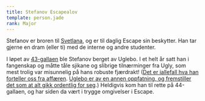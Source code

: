 ```yaml
---
title: Stefanov Escapealov
template: person.jade
rank: Major
---
```


Stefanov er broren til [Svetlana](/penguin/svetlana/), og er til daglig Escape sin beskytter. Han tar gjerne en dram (eller ti) med de interne og andre studenter.

I løpet av [43-gallaen](/dictionary/#galla-nummerering) ble Stefanov berget av Uglebo. I et helt år satt han i fangenskap og måtte tåle sjikane og slibrige tilnærminger fra Ugly, som mest trolig var misunnelig på hans robuste fjærdrakt! ([Det er iallefall hva han forteller oss fra affæren](https://www.facebook.com/stefanov.escapealov/posts/131439570350391). [Uglebo er av en annen oppfatning, og fremstiller det som at alt gikk ordentlig for seg](https://www.facebook.com/photo.php?fbid=10151406695146133&set=p.10151406695146133&type=1).) Heldigvis kom han til rette på 44-gallaen, og har siden da vært i trygge omgivelser i Escape.